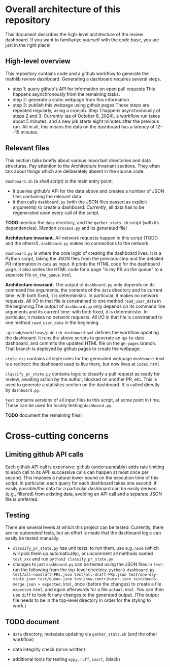 # Overall architecture of this repository

This document describes the high-level architecture of the review dashboard. If you want to familiarize yourself with the code base, you are just in the right place!

## High-level overview
This repository contains code and a github workflow to generate the mathlib review dashboard.
Generating a dashboard requires several steps.
- step 1: query github's API for information on open pull requests
This happens asynchronously from the remaining tasks.
- step 2: generate a static webpage from this information
- step 3: publish this webpage using github pages
These steps are repeated regularly, using a cronjob. Step 1 happens asynchronously of steps 2 and 3. Currently (as of October 8, 2024), a workflow run takes about 5 minutes, and a new job starts eight minutes after the previous run. All in all, this means the data on the dashboard has a latency of 12--15 minutes.

## Relevant files
This section talks briefly about various important directories and data structures. Pay attention to the Architecture Invariant sections. They often talk about things which are deliberately absent in the source code.

`dashboard.sh` (a shell script) is the main entry point:
- it queries github's API for the data above and creates a number of JSON files containing the relevant data
- it then calls `dashboard.py` (with the JSON files passed as explicit arguments) to create a dashboard.
*Currently*, all data has to be regenerated upon every call of the script.

**TODO** mention the `data` directory, and the `gather_stats.sh` script (with its dependencies).
Mention `process.py` and its generated file!

**Architecture invariant.** All network requests happen in this script (TODO and the others!).
`dashboard.py` makes no connections to the network.

`dashboard.py` is where the core logic of creating the dashboard lives. It is a Python script, taking the JSON files from the previous step and the detailed PR information in `data` as input. It prints the HTML code for the dashboard page. It also writes the HTML code for a page "is my PR on the queue" to a separate file `on_the_queue.html`.

**Architecture invariant.** The output of `dashboard.py` only depends on its command line arguments, the contents of the `data` directory and its current time: with both fixed, it is deterministic. In particular, it makes no network requests. All I/O in that file is constrained to one method `read_user_data` in the beginning.The output of `dashboard.py` only depends on its command line arguments and its current time: with both fixed, it is deterministic. In particular, it makes no network requests.
All I/O in that file is constrained to one method `read_user_data` in the beginning.

`.github/workflows/publish-dashboard.yml` defines the workflow updating the dashboard. It runs the above scripts to generate an up-to-date dashboard, and commits the updated HTML file on the `gh-pages` branch. That branch is deployed by github pages to create the webpage.

`style.css` contains all style rules for the generated webpage
`dashboard.html` is a redirect: the dashboard used to live there, but now lives at `index.html`

`classify_pr_state.py` contains logic to classify a pull request as ready for review, awaiting action by the author, blocked on another PR, etc. This is used to generate a statistics section on the dashboard. It is called directly by `dashboard.py`.

`test` contains versions of all input files to this script, at some point in time. These can be used for locally testing `dashboard.py`.

**TODO** document the remaining files!


# Cross-cutting concerns

## Limiting github API calls
Each github API call is expensive: github (understandably) adds rate limiting to each call to its API: successive calls can happen at most once per second. This imposes a natural lower bound on the execution time of this script.
In particular, each query for each dashboard takes one second: if easily possible/the data for a particular dashboard can be easily derived (e.g., filtered) from existing data, avoiding an API call and a separate JSON file is preferred.

## Testing
There are several levels at which this project can be tested. Currently, there are no *automated* tests, but an effort is made that the dashboard logic can easily be tested manually.

- `classify_pr_state.py` has unit tests: to run them, use e.g. `nose` (which will pick them up automatically), or uncomment all methods named `test_xxx` and run `python3 classify_pr_state.py`
- changes to just `dashboard.py` can be tested using the JSON files in `test`: run the following from the top-level directory.
`python3 dashboard.py test/all-nondraft-PRs.json test/all-draft-PRs.json test/one-day-stale.json test/queue.json test/new-contributor.json test/needs-merge.json > expected.html`,
once (before the changes) to create a file `expected.html`, and again afterwards for a file `actual.html`.
You can then use `diff` to look for any changes to the generated output.
(The output file needs to be in the top-level directory in order for the styling to work.)

## TODO document
- `data` directory, metadata updating via `gather_stats.sh` (and the other workflow)
- data integrity check (once written)

- additional tools for testing `mypy`, `ruff`, `isort`, (black)
